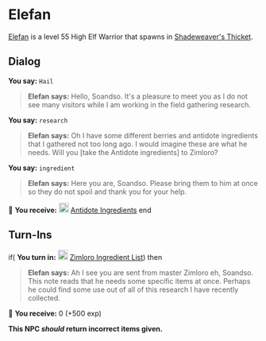 # Elefan



[Elefan](/npc/165164) is a level 55 High Elf Warrior that spawns in [Shadeweaver's Thicket](/zone/165).



## Dialog

**You say:** `Hail`



>**Elefan says:** Hello, Soandso. It's a pleasure to meet you as I do not see many visitors while I am working in the field gathering research.

**You say:** `research`



>**Elefan says:** Oh I have some different berries and antidote ingredients that I gathered not too long ago. I would imagine these are what he needs. Will you [take the Antidote ingredients] to Zimloro?

**You say:** `ingredient`



>**Elefan says:** Here you are, Soandso. Please bring them to him at once so they do not spoil and thank you for your help.


 &#127873; **You receive:**  <img style="background:url(/static/icons/blank_slot.gif);width:20px;height:20px;" src="/static/icons/item_702.png" alt="" /> <a
                                href="/item/4759" data-url="4759" class="tooltip-link link">Antidote Ingredients</a>
end



## Turn-Ins



if( **You turn in:** <img style="background:url(/static/icons/blank_slot.gif);width:20px;height:20px;" src="/static/icons/item_864.png" alt="" /> <a
                                href="/item/4758" data-url="4758" class="tooltip-link link">Zimloro Ingredient List</a>) then


>**Elefan says:** Ah I see you are sent from master Zimloro eh, Soandso. This note reads that he needs some specific items at once. Perhaps he could find some use out of all of this research I have recently collected.


 &#127873; **You receive:** 0 (+500 exp)

 

**This NPC *should* return incorrect items given.**
